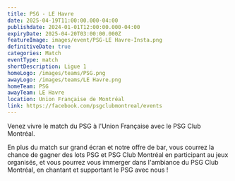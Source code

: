 ```yaml
---
title: PSG - LE Havre
date: 2025-04-19T11:00:00.000-04:00
publishdate: 2024-01-01T12:00:00.000-04:00
expiryDate: 2025-04-20T03:00:00.000Z
featureImage: images/event/PSG-LE Havre-Insta.png
definitiveDate: true
categories: Match
eventType: match
shortDescription: Ligue 1
homeLogo: /images/teams/PSG.png
awayLogo: /images/teams/LE Havre.png
homeTeam: PSG
awayTeam: LE Havre
location: Union Française de Montréal
link: https://facebook.com/psgclubmontreal/events
---
```


Venez vivre le match du PSG à l'Union Française avec le PSG Club Montréal.

En plus du match sur grand écran et notre offre de bar, vous courrez la chance de gagner des lots PSG et PSG Club Montréal en participant au jeux organisés, et vous pourrez vous immerger dans l'ambiance du PSG Club Montréal, en chantant et supportant le PSG avec nous !
